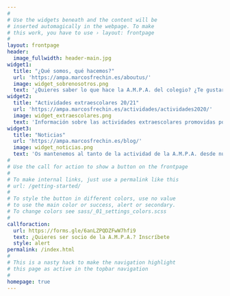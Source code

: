 ```yaml
---
#
# Use the widgets beneath and the content will be
# inserted automagically in the webpage. To make
# this work, you have to use › layout: frontpage
#
layout: frontpage
header:
  image_fullwidth: header-main.jpg
widget1:
  title: "¿Qué somos, qué hacemos?"
  url: 'https://ampa.marcosfrechin.es/aboutus/'
  image: widget_sobrenosotros.png
  text: '¿Quieres saber lo que hace la A.M.P.A. del colegio? ¿Te gustaría participar? ¿Quieres conocer las actividades e iniciativas que se promueven desde la asociación?'
widget2:
  title: "Actividades extraescolares 20/21"
  url: 'https://ampa.marcosfrechin.es/actividades/actividades2020/'
  image: widget_extraescolares.png
  text: 'Información sobre las actividades extraescolares promovidas por la A.M.P.A. para el curso actual (2020/2021)'
widget3:
  title: "Noticias"
  url: 'https://ampa.marcosfrechin.es/blog/'
  image: widget_noticias.png
  text: 'Os mantenemos al tanto de la actividad de la A.M.P.A. desde nuestro apartado de noticias. Estad atentos al mismo, en él publicaremos todo lo que sea de actualidad...'
#
# Use the call for action to show a button on the frontpage
#
# To make internal links, just use a permalink like this
# url: /getting-started/
#
# To style the button in different colors, use no value
# to use the main color or success, alert or secondary.
# To change colors see sass/_01_settings_colors.scss
#
callforaction:
  url: https://forms.gle/6anLZPQDZFwW7hfi9
  text: ¿Quieres ser socio de la A.M.P.A.? Inscríbete
  style: alert
permalink: /index.html
#
# This is a nasty hack to make the navigation highlight
# this page as active in the topbar navigation
#
homepage: true
---
```

